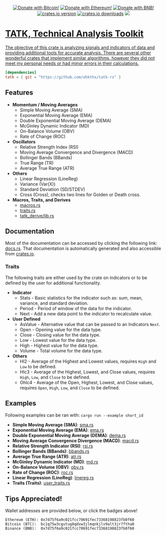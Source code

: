 <p align="center">
    <a href="https://github.com/Ohkthx/tatk-rs#tips-appreciated" title="Donate with Bitcoin!">
        <img src="https://img.shields.io/badge/donate-black?style=for-the-badge&logo=bitcoin&logoColor=f38ba8&label=BITCOIN&labelColor=11111b&color=f38ba8"
            alt="Donate with Bitcoin!"></a>
    <a href="https://github.com/Ohkthx/tatk-rs#tips-appreciated" title="Donate with Ethereum!">
        <img src="https://img.shields.io/badge/donate-black?style=for-the-badge&logo=ethereum&logoColor=fab387&label=ETHEREUM&labelColor=11111b&color=fab387"
            alt="Donate with Ethereum!"></a>
    <a href="https://github.com/Ohkthx/tatk-rs#tips-appreciated" title="Donate with BNB (Binance)!">
        <img src="https://img.shields.io/badge/donate-black?style=for-the-badge&logo=binance&logoColor=f9e2af&label=BINANCE&labelColor=11111b&color=f9e2af"
            alt="Donate with BNB!"></a>
<br>
    <a href="https://crates.io/crates/tatk" title="crates.io version.">
        <img src="https://img.shields.io/crates/v/tatk?style=for-the-badge&logoColor=89b4fa&labelColor=11111b&color=89b4fa"
            alt="crates.io version"></a>
    <a href="https://crates.io/crates/tatk" title="crates.io download counter.">
        <img src="https://img.shields.io/crates/d/tatk?style=for-the-badge&logoColor=89dceb&labelColor=11111b&color=89dceb"
            alt="crates.io downloads"></a>
    <a href="https://github.com/ohkthx/tatk-rs" title="Size of the repo!">
        <img src="https://img.shields.io/github/repo-size/Ohkthx/tatk-rs?style=for-the-badge&logoColor=a6e3a1&labelColor=11111b&color=a6e3a1"
</p>

# TATK, Technical Analysis Toolkit

The objective of this crate is analyzing signals and indicators of data and providing additional tools for accurate analysis. There are several other wonderful crates that implement similar algorithms, however they did not meet my personal needs or had minor errors in their calculations.

```toml
[dependencies]
tatk = { git = "https://github.com/ohkthx/tatk-rs" }
```

## Features
- **Momentum / Moving Averages**
  - Simple Moving Average (SMA)
  - Exponential Moving Average (EMA)
  - Double Exponential Moving Average (DEMA)
  - McGinley Dynamic Indicator (MD)
  - On-Balance Volume (OBV)
  - Rate of Change (ROC)
- **Oscillators**
  - Relative Strength Index (RSI)
  - Moving Average Convergence and Divergence (MACD)
  - Bollinger Bands (BBands)
  - True Range (TR)
  - Average True Range (ATR)
- **Others**
  - Linear Regression (LineReg)
  - Variance (Var(X))
  - Standard Deviation (SD/STDEV)
  - Cross (Cross), checks two lines for Golden or Death cross.
- **Macros, Traits, and Derives**
  - [macros.rs](https://github.com/Ohkthx/tatk-rs/tree/main/src/macros.rs)
  - [traits.rs](https://github.com/Ohkthx/tatk-rs/tree/main/src/traits.rs)
  - [tatk_derive/lib.rs](https://github.com/Ohkthx/tatk-rs/tree/main/tatk_derive/src/lib.rs)

## Documentation

Most of the documentation can be accessed by clicking the following link: [docs.rs](https://docs.rs/tatk/latest/tatk/). That documentation is automatically generated and also accessible from [crates.io](https://crates.io/crates/tatk).

### Traits

The following traits are either used by the crate on indicators or to be defined by the user for additional functionality.

- **Indicator**
  - Stats - Basic statistics for the indicator such as: sum, mean, variance, and standard deviation.
  - Period - Period of window of the data for the indicator.
  - Next - Add a new data point to the indicator to recalculate value.
- **User Defined**
  - AsValue - Alternative value that can be passed to an Indicators `Next`.
  - Open - Opening value for the data type.
  - Close - Closing value for the data type.
  - Low - Lowest value for the data type.
  - High - Highest value for the data type.
  - Volume - Total volume for the data type.
- **Others**
  - Hl2 - Average of the Highest and Lowest values, requires `High` and `Low` to be defined.
  - Hlc3 - Average of the Highest, Lowest, and Close values, requires `High`, `Low`, and `Close` to be defined.
  - Ohlc4 - Average of the Open, Highest, Lowest, and Close values, requires `Open`, `High`, `Low`, and `Close` to be defined.

## Examples

Following examples can be ran with:  `cargo run --example short_id`

- **Simple Moving Average (SMA)**: [sma.rs](https://github.com/Ohkthx/tatk-rs/tree/main/examples/sma.rs)
- **Exponential Moving Average (EMA)**: [ema.rs](https://github.com/Ohkthx/tatk-rs/tree/main/examples/ema.rs)
- **Double Exponential Moving Average (DEMA)**: [dema.rs](https://github.com/Ohkthx/tatk-rs/tree/main/examples/dema.rs)
- **Moving Average Convergence Divergence (MACD)**: [macd.rs](https://github.com/Ohkthx/tatk-rs/tree/main/examples/macd.rs)
- **Relative Strength Indicator (RSI)**: [rsi.rs](https://github.com/Ohkthx/tatk-rs/tree/main/examples/rsi.rs)
- **Bollinger Bands (BBands)**: [bbands.rs](https://github.com/Ohkthx/tatk-rs/tree/main/examples/bbands.rs)
- **Average True Range (ATR)**: [atr.rs](https://github.com/Ohkthx/tatk-rs/tree/main/examples/atr.rs)
- **McGinley Dynamic Indicator (MD)**: [md.rs](https://github.com/Ohkthx/tatk-rs/tree/main/examples/md.rs)
- **On-Balance Volume (OBV)**: [obv.rs](https://github.com/Ohkthx/tatk-rs/tree/main/examples/obv.rs)
- **Rate of Change (ROC)**: [roc.rs](https://github.com/Ohkthx/tatk-rs/tree/main/examples/roc.rs)
- **Linear Regression (LineReg)**: [linereg.rs](https://github.com/Ohkthx/tatk-rs/tree/main/examples/linereg.rs)
- **Traits (Traits)**: [user_traits.rs](https://github.com/Ohkthx/tatk-rs/tree/main/examples/user_traits.rs)

## Tips Appreciated!

Wallet addresses are provided below, or click the badges above!
```
Ethereum (ETH): 0x7d75f6a9c021fcc70691fec73368198823fb0f60
Bitcoin (BTC):  bc1q75w3cgutug8qdxw3jlmqnkjlv9alt3jr7ftha0
Binance (BNB):  0x7d75f6a9c021fcc70691fec73368198823fb0f60
```
